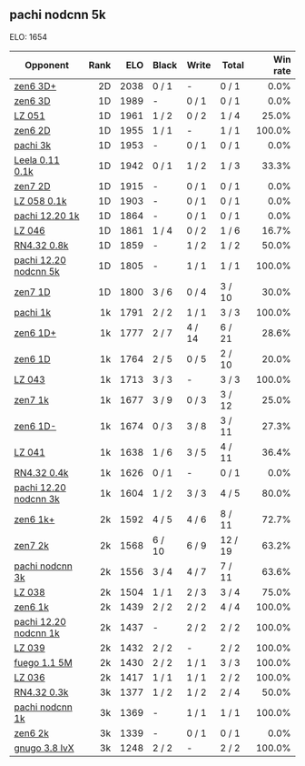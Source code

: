 ## pachi nodcnn 5k ##

ELO: 1654

Opponent | Rank | ELO | Black | Write | Total | Win rate
---------|-----:|----:|-------|-------|-------|-------:
[zen6 3D+](zen6%203D+.md) | 2D | 2038 | 0 / 1 | - | 0 / 1 | 0.0%
[zen6 3D](zen6%203D.md) | 1D | 1989 | - | 0 / 1 | 0 / 1 | 0.0%
[LZ 051](LZ%20051.md) | 1D | 1961 | 1 / 2 | 0 / 2 | 1 / 4 | 25.0%
[zen6 2D](zen6%202D.md) | 1D | 1955 | 1 / 1 | - | 1 / 1 | 100.0%
[pachi 3k](pachi%203k.md) | 1D | 1953 | - | 0 / 1 | 0 / 1 | 0.0%
[Leela 0.11 0.1k](Leela%200.11%200.1k.md) | 1D | 1942 | 0 / 1 | 1 / 2 | 1 / 3 | 33.3%
[zen7 2D](zen7%202D.md) | 1D | 1915 | - | 0 / 1 | 0 / 1 | 0.0%
[LZ 058 0.1k](LZ%20058%200.1k.md) | 1D | 1903 | - | 0 / 1 | 0 / 1 | 0.0%
[pachi 12.20 1k](pachi%2012.20%201k.md) | 1D | 1864 | - | 0 / 1 | 0 / 1 | 0.0%
[LZ 046](LZ%20046.md) | 1D | 1861 | 1 / 4 | 0 / 2 | 1 / 6 | 16.7%
[RN4.32 0.8k](RN4.32%200.8k.md) | 1D | 1859 | - | 1 / 2 | 1 / 2 | 50.0%
[pachi 12.20 nodcnn 5k](pachi%2012.20%20nodcnn%205k.md) | 1D | 1805 | - | 1 / 1 | 1 / 1 | 100.0%
[zen7 1D](zen7%201D.md) | 1D | 1800 | 3 / 6 | 0 / 4 | 3 / 10 | 30.0%
[pachi 1k](pachi%201k.md) | 1k | 1791 | 2 / 2 | 1 / 1 | 3 / 3 | 100.0%
[zen6 1D+](zen6%201D+.md) | 1k | 1777 | 2 / 7 | 4 / 14 | 6 / 21 | 28.6%
[zen6 1D](zen6%201D.md) | 1k | 1764 | 2 / 5 | 0 / 5 | 2 / 10 | 20.0%
[LZ 043](LZ%20043.md) | 1k | 1713 | 3 / 3 | - | 3 / 3 | 100.0%
[zen7 1k](zen7%201k.md) | 1k | 1677 | 3 / 9 | 0 / 3 | 3 / 12 | 25.0%
[zen6 1D-](zen6%201D-.md) | 1k | 1674 | 0 / 3 | 3 / 8 | 3 / 11 | 27.3%
[LZ 041](LZ%20041.md) | 1k | 1638 | 1 / 6 | 3 / 5 | 4 / 11 | 36.4%
[RN4.32 0.4k](RN4.32%200.4k.md) | 1k | 1626 | 0 / 1 | - | 0 / 1 | 0.0%
[pachi 12.20 nodcnn 3k](pachi%2012.20%20nodcnn%203k.md) | 1k | 1604 | 1 / 2 | 3 / 3 | 4 / 5 | 80.0%
[zen6 1k+](zen6%201k+.md) | 2k | 1592 | 4 / 5 | 4 / 6 | 8 / 11 | 72.7%
[zen7 2k](zen7%202k.md) | 2k | 1568 | 6 / 10 | 6 / 9 | 12 / 19 | 63.2%
[pachi nodcnn 3k](pachi%20nodcnn%203k.md) | 2k | 1556 | 3 / 4 | 4 / 7 | 7 / 11 | 63.6%
[LZ 038](LZ%20038.md) | 2k | 1504 | 1 / 1 | 2 / 3 | 3 / 4 | 75.0%
[zen6 1k](zen6%201k.md) | 2k | 1439 | 2 / 2 | 2 / 2 | 4 / 4 | 100.0%
[pachi 12.20 nodcnn 1k](pachi%2012.20%20nodcnn%201k.md) | 2k | 1437 | - | 2 / 2 | 2 / 2 | 100.0%
[LZ 039](LZ%20039.md) | 2k | 1432 | 2 / 2 | - | 2 / 2 | 100.0%
[fuego 1.1 5M](fuego%201.1%205M.md) | 2k | 1430 | 2 / 2 | 1 / 1 | 3 / 3 | 100.0%
[LZ 036](LZ%20036.md) | 2k | 1417 | 1 / 1 | 1 / 1 | 2 / 2 | 100.0%
[RN4.32 0.3k](RN4.32%200.3k.md) | 3k | 1377 | 1 / 2 | 1 / 2 | 2 / 4 | 50.0%
[pachi nodcnn 1k](pachi%20nodcnn%201k.md) | 3k | 1369 | - | 1 / 1 | 1 / 1 | 100.0%
[zen6 2k](zen6%202k.md) | 3k | 1339 | - | 0 / 1 | 0 / 1 | 0.0%
[gnugo 3.8 lvX](gnugo%203.8%20lvX.md) | 3k | 1248 | 2 / 2 | - | 2 / 2 | 100.0%
